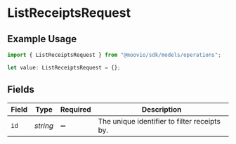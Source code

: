 # ListReceiptsRequest

## Example Usage

```typescript
import { ListReceiptsRequest } from "@moovio/sdk/models/operations";

let value: ListReceiptsRequest = {};
```

## Fields

| Field                                        | Type                                         | Required                                     | Description                                  |
| -------------------------------------------- | -------------------------------------------- | -------------------------------------------- | -------------------------------------------- |
| `id`                                         | *string*                                     | :heavy_minus_sign:                           | The unique identifier to filter receipts by. |